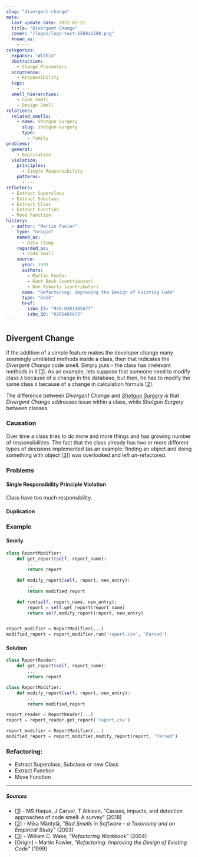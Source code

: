 ```yaml
---
slug: "divergent-change"
meta:
  last_update_date: 2022-02-21
  title: "Divergent Change"
  cover: "/logos/logo-text-2560x1280.png"
  known_as:
    - ---
categories:
  expanse: "Within"
  obstruction:
    - Change Preventers
  occurrence:
    - Responsibility
  tags:
    - ---
  smell_hierarchies:
    - Code Smell
    - Design Smell
relations:
  related_smells:
    - name: Shotgun Surgery
      slug: shotgun-surgery
      type:
        - family
problems:
  general:
    - Duplication
  violation:
    principles:
      - Single Responsibility
    patterns:
      - ---
refactors:
  - Extract Superclass
  - Extract Subclass
  - Extract Class
  - Extract Function
  - Move Function
history:
  - author: "Martin Fowler"
    type: "origin"
    named_as:
      - Data Clump
    regarded_as:
      - Code Smell
    source:
      year: 1999
      authors:
        - Martin Fowler
        - Kent Beck (contributor)
        - Don Roberts (contributor)
      name: "Refactoring: Improving the Design of Existing Code"
      type: "book"
      href:
        isbn_13: "978-0201485677"
        isbn_10: "0201485672"
---
```


## Divergent Change

If the addition of a simple feature makes the developer change many seemingly unrelated methods inside a class, then that indicates the _Divergent Change_ code smell. Simply puts - the class has irrelevant methods in it [[1](#sources)]. As an example, lets suppose that someone need to modify class `A` because of a change in the database, but then, he has to modify the same class `A` because of a change in calculation formula [[2](#sources)].

The difference between _Divergent Change_ and [_Shotgun Surgery_](./shotgun-surgery.md) is that _Divergent Change_ addresses issue within a class, while _Shotgun Surgery_ between classes.

### Causation

Over time a class tries to do more and more things and has growing number of responsibilities. The fact that the class already has two or more different types of decisions implemented (as an example: finding an object and doing something with object [[3](#sources)]) was overlooked and left un-refactored.

### Problems

#### **Single Responsibility Principle Violation**

Class have too much responsibility.

#### **Duplication**

### Example

<div class="example-block">

#### Smelly

```py
class ReportModifier:
    def get_report(self, report_name):
        ...
        return report

    def modify_report(self, report, new_entry):
        ...
        return modified_report

    def run(self, report_name, new_entry):
        report = self.get_report(report_name)
        return self.modify_report(report, new_entry)


report_modifier = ReportModifier(...)
modified_report = report_modifier.run('raport.csv', 'Parsed')
```

#### Solution

```py
class ReportReader:
    def get_report(self, report_name):
        ...
        return report

class ReportModifier:
    def modify_report(self, report, new_entry):
        ...
        return modified_report

report_reader = ReportReader(...)
report = report_reader.get_report('raport.csv')

report_modifier = ReportModifier(...)
modified_report = report_modifier.modify_report(report, 'Parsed')
```

</div>

### Refactoring:

- Extract Superclass, Subclass or new Class
- Extract Function
- Move Function

---

##### Sources

- [[1](#sources)] - MS Haque, J Carver, T Atkison, "Causes, impacts, and detection approaches of code smell: A survey" (2018)
- [[2](#sources)] - Mika Mäntylä, _"Bad Smells in Software - a Taxonomy and an Empirical Study"_ (2003)
- [[3](#sources)] - William C. Wake, _"Refactoring Workbook"_ (2004)
- [Origin] - Martin Fowler, _"Refactoring: Improving the Design of Existing Code"_ (1999)
